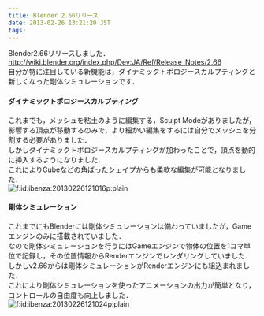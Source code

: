 ```yaml
---
title: Blender 2.66リリース
date: 2013-02-26 13:21:20 JST
tags: 
---
```


Blender2\.66リリースしました．  
[http://wiki\.blender\.org/index\.php/Dev:JA/Ref/Release\_Notes/2\.66](http://wiki.blender.org/index.php/Dev:JA/Ref/Release_Notes/2.66)  
自分が特に注目している新機能は，ダイナミックトポロジースカルプティングと新しくなった剛体シミュレーションです．

#### ダイナミックトポロジースカルプティング

これまでも，メッシュを粘土のように編集する，Sculpt Modeがありましたが，影響する頂点が移動するのみで，より細かい編集をするには自分でメッシュを分割する必要がありました．  
しかしダイナミックトポロジースカルプティングが加わったことで，頂点を動的に挿入するようになりました．  
これによりCubeなどの角ばったシェイプからも柔軟な編集が可能となりました．  
<span itemscope itemtype="http://schema.org/Photograph"><img src="/2013/02/26/20130226121016.png" alt="f:id:ibenza:20130226121016p:plain" title="f:id:ibenza:20130226121016p:plain" class="hatena-fotolife" itemprop="image"></span>

#### 剛体シミュレーション

これまでにもBlenderには剛体シミュレーションは備わっていましたが，Gameエンジンのみに搭載されていました．  
なので剛体シミュレーションを行うにはGameエンジンで物体の位置を1コマ単位で記録し，その位置情報からRenderエンジンでレンダリングしていました．  
しかしv2\.66からは剛体シミュレーションがRenderエンジンにも組込まれました．  
これにより剛体シミュレーションを使ったアニメーションの出力が簡単となり，コントロールの自由度も向上しました．  
<span itemscope itemtype="http://schema.org/Photograph"><img src="/2013/02/26/20130226121024.png" alt="f:id:ibenza:20130226121024p:plain" title="f:id:ibenza:20130226121024p:plain" class="hatena-fotolife" itemprop="image"></span>

